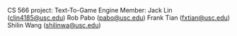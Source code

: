 CS 566 project: Text-To-Game Engine
Member: Jack Lin (clin4185@usc.edu)
        Rob Pabo (pabo@usc.edu)
        Frank Tian (fxtian@usc.edu)
        Shilin Wang (shilinwa@usc.edu)
